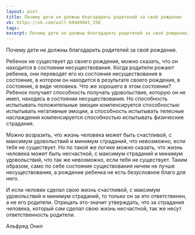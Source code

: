 ```yaml
---
layout: post
title: Почему дети не должны благодарить родителей за своё рождение
vk: https://vk.com/wall-60449041_358
tags: 
excerpt: Почему дети не должны благодарить родителей за своё рождение.
---
```

Почему дети не должны благодарить родителей за своё рождение.

Ребенок не существует до своего рождения, можно сказать, что он находится в состоянии несуществования. Когда родители рожают ребенка, они переводят его из состояния несуществования в состояние, в котором он находится в результате своего рождения, в состояние, в виде человека. Что же хорошего в этом состоянии? Ребенок получает способность получать удовольствие, которую он не имел, находясь в состоянии несуществования. Но способность испытывать положительные эмоции компенсируется способностью испытывать негативные эмоции, а способность испытывать телесные наслаждения компенсируется способностью испытывать физические страдания.

Можно возразить, что жизнь человека может быть счастливой, с максимум удовольствий и минимум страданий, что невозможно, если тебя не существует. Но по такой же логике можно сказать, что жизнь человека может быть несчастной, с максимум страданий и минимум удовольствий, что так же невозможно, если тебя не существует. Таким образом, само по себе состояние существования ничем не лучше несуществования, а рождение ребенка не есть безусловное благо для него.

И если человек сделал свою жизнь счастливой, с максимум удовольствий и минимум страданий, то только он за это ответственен, а не его родители. Отрицать это-значит утверждать, что за страдания человека, который сам сделал свою жизнь несчастной, так же несут ответственность родители.

Альфред Онил